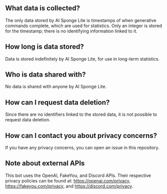 ## What data is collected?

The only data stored by AI Sponge Lite is timestamps of when generative commands complete, which are used for statistics. Only an integer is stored for the timestamp; there is no identifying information linked to it.

## How long is data stored?

Data is stored indefinitely by AI Sponge Lite, for use in long-term statistics.

## Who is data shared with?

No data is shared with anyone by AI Sponge Lite.

## How can I request data deletion?

Since there are no identifiers linked to the stored data, it is not possible to request data deletion.

## How can I contact you about privacy concerns?

If you have any privacy concerns, you can open an issue in this repository.

## Note about external APIs

This bot uses the OpenAI, FakeYou, and Discord APIs. Their respective privacy policies can be found at: https://openai.com/privacy, https://fakeyou.com/privacy, and https://discord.com/privacy.